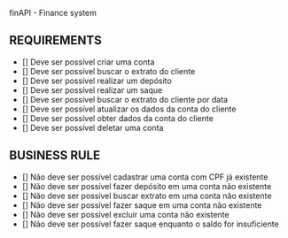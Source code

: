 finAPI - Finance system

## REQUIREMENTS
- [] Deve ser possível criar uma conta
- [] Deve ser possível buscar o extrato do cliente
- [] Deve ser possível realizar um depósito
- [] Deve ser possível realizar um saque
- [] Deve ser possível buscar o extrato do cliente por data
- [] Deve ser possível atualizar os dados da conta do cliente
- [] Deve ser possível obter dados da conta do cliente
- [] Deve ser possível deletar uma conta


## BUSINESS RULE
- [] Não deve ser possível cadastrar uma conta com CPF já existente
- [] Não deve ser possível fazer depósito em uma conta não existente
- [] Não deve ser possível buscar extrato em uma conta não existente
- [] Não deve ser possível fazer saque em uma conta não existente
- [] Não deve ser possível excluir uma conta não existente
- [] Não deve ser possível fazer saque enquanto o saldo for insuficiente